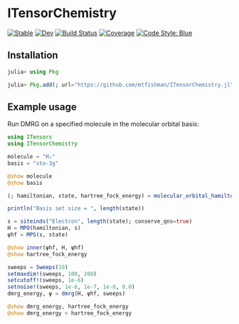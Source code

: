 # ITensorChemistry

[![Stable](https://img.shields.io/badge/docs-stable-blue.svg)](https://mtfishman.github.io/ITensorChemistry.jl/stable)
[![Dev](https://img.shields.io/badge/docs-dev-blue.svg)](https://mtfishman.github.io/ITensorChemistry.jl/dev)
[![Build Status](https://github.com/mtfishman/ITensorChemistry.jl/actions/workflows/CI.yml/badge.svg?branch=main)](https://github.com/mtfishman/ITensorChemistry.jl/actions/workflows/CI.yml?query=branch%3Amain)
[![Coverage](https://codecov.io/gh/mtfishman/ITensorChemistry.jl/branch/main/graph/badge.svg)](https://codecov.io/gh/mtfishman/ITensorChemistry.jl)
[![Code Style: Blue](https://img.shields.io/badge/code%20style-blue-4495d1.svg)](https://github.com/invenia/BlueStyle)

## Installation

```julia
julia> using Pkg

julia> Pkg.add(; url="https://github.com/mtfishman/ITensorChemistry.jl")
```

## Example usage

Run DMRG on a specified molecule in the molecular orbital basis:
```julia
using ITensors
using ITensorChemistry

molecule = "H₂"
basis = "sto-3g"

@show molecule
@show basis

(; hamiltonian, state, hartree_fock_energy) = molecular_orbital_hamiltonian_and_state(; molecule, basis)

println("Basis set size = ", length(state))

s = siteinds("Electron", length(state); conserve_qns=true)
H = MPO(hamiltonian, s)
ψhf = MPS(s, state)

@show inner(ψhf, H, ψhf)
@show hartree_fock_energy

sweeps = Sweeps(10)
setmaxdim!(sweeps, 100, 200)
setcutoff!(sweeps, 1e-6)
setnoise!(sweeps, 1e-6, 1e-7, 1e-8, 0.0)
dmrg_energy, ψ = dmrg(H, ψhf, sweeps)

@show dmrg_energy, hartree_fock_energy
@show dmrg_energy < hartree_fock_energy
```
